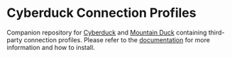 # Cyberduck Connection Profiles

Companion repository for [Cyberduck](https://github.com/iterate-ch/cyberduck) and [Mountain Duck](https://mountainduck.io/) containing third-party connection profiles. Please refer to the [documentation](https://docs.cyberduck.io/protocols/#connection-profiles) for more information and how to install.
